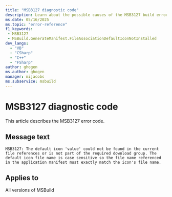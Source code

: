 ```yaml
---
title: "MSB3127 diagnostic code"
description: Learn about the possible causes of the MSB3127 build error, and get troubleshooting tips.
ms.date: 05/16/2025
ms.topic: "error-reference"
f1_keywords:
 - MSB3127
 - MSBuild.GenerateManifest.FileAssociationDefaultIconNotInstalled
dev_langs:
  - "VB"
  - "CSharp"
  - "C++"
  - "FSharp"
author: ghogen
ms.author: ghogen
manager: mijacobs
ms.subservice: msbuild
---
```


# MSB3127 diagnostic code

<!-- :::ErrorDefinitionDescription::: -->
<!-- :::editable-content name="introDescription"::: -->
This article describes the MSB3127 error code.
<!-- :::editable-content-end::: -->

## Message text

<!-- :::editable-content name="messageText"::: -->
`MSB3127: The default icon 'value' could not be found in the current file references or is not part of the required download group. The default icon file name is case sensitive so the file name referenced in the application manifest must exactly match the icon's file name.`
<!-- :::editable-content-end::: -->
<!-- MSB3127: The default icon {0} could not be found in the current file references or is not part of the required download group. The default icon file name is case sensitive so the file name referenced in the application manifest must exactly match the icon's file name. -->

<!-- :::editable-content name="postOutputDescription"::: -->
<!--
{StrBegin="MSB3127: "}
-->
<!-- :::editable-content-end::: -->
<!-- :::ErrorDefinitionDescription-end::: -->

## Applies to

All versions of MSBuild
